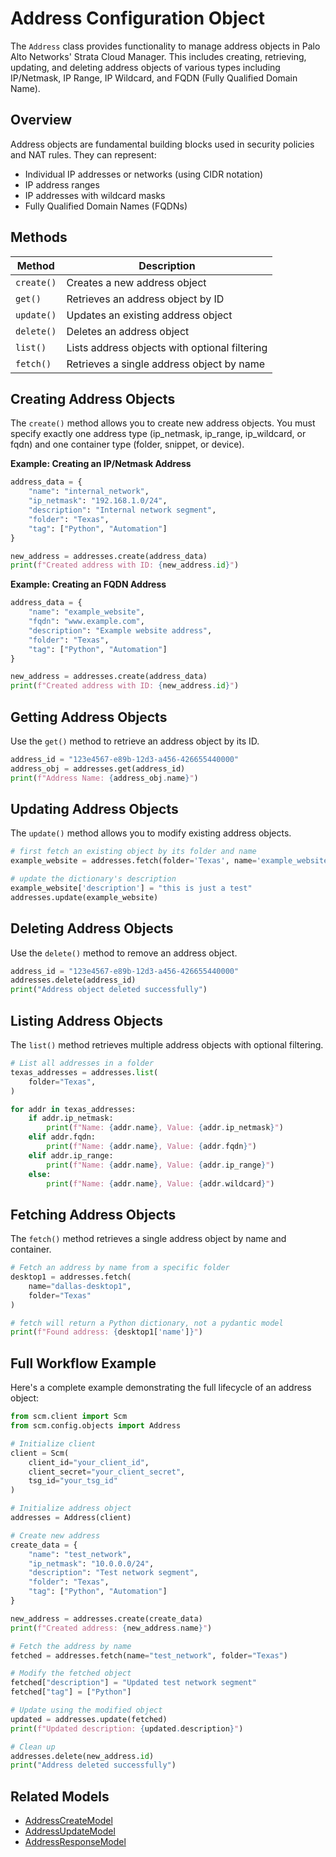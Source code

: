 # Address Configuration Object

The `Address` class provides functionality to manage address objects in Palo Alto Networks' Strata Cloud Manager. This
includes creating, retrieving, updating, and deleting address objects of various types including IP/Netmask, IP Range,
IP Wildcard, and FQDN (Fully Qualified Domain Name).

## Overview

Address objects are fundamental building blocks used in security policies and NAT rules. They can represent:

- Individual IP addresses or networks (using CIDR notation)
- IP address ranges
- IP addresses with wildcard masks
- Fully Qualified Domain Names (FQDNs)

## Methods

| Method     | Description                                   |
|------------|-----------------------------------------------|
| `create()` | Creates a new address object                  |
| `get()`    | Retrieves an address object by ID             |
| `update()` | Updates an existing address object            |
| `delete()` | Deletes an address object                     |
| `list()`   | Lists address objects with optional filtering |
| `fetch()`  | Retrieves a single address object by name     |

## Creating Address Objects

The `create()` method allows you to create new address objects. You must specify exactly one address type (ip_netmask,
ip_range, ip_wildcard, or fqdn) and one container type (folder, snippet, or device).

**Example: Creating an IP/Netmask Address**

<div class="termy">

<!-- termynal -->

```python
address_data = {
    "name": "internal_network",
    "ip_netmask": "192.168.1.0/24",
    "description": "Internal network segment",
    "folder": "Texas",
    "tag": ["Python", "Automation"]
}

new_address = addresses.create(address_data)
print(f"Created address with ID: {new_address.id}")
```

</div>

**Example: Creating an FQDN Address**

<div class="termy">

<!-- termynal -->

```python
address_data = {
    "name": "example_website",
    "fqdn": "www.example.com",
    "description": "Example website address",
    "folder": "Texas",
    "tag": ["Python", "Automation"]
}

new_address = addresses.create(address_data)
print(f"Created address with ID: {new_address.id}")
```

</div>

## Getting Address Objects

Use the `get()` method to retrieve an address object by its ID.

<div class="termy">

<!-- termynal -->

```python
address_id = "123e4567-e89b-12d3-a456-426655440000"
address_obj = addresses.get(address_id)
print(f"Address Name: {address_obj.name}")
```

</div>

## Updating Address Objects

The `update()` method allows you to modify existing address objects.

<div class="termy">

<!-- termynal -->

```python
# first fetch an existing object by its folder and name
example_website = addresses.fetch(folder='Texas', name='example_website')

# update the dictionary's description
example_website['description'] = "this is just a test"
addresses.update(example_website)
```

</div>

## Deleting Address Objects

Use the `delete()` method to remove an address object.

<div class="termy">

<!-- termynal -->

```python
address_id = "123e4567-e89b-12d3-a456-426655440000"
addresses.delete(address_id)
print("Address object deleted successfully")
```

</div>

## Listing Address Objects

The `list()` method retrieves multiple address objects with optional filtering.

<div class="termy">

<!-- termynal -->

```python
# List all addresses in a folder
texas_addresses = addresses.list(
    folder="Texas",
)

for addr in texas_addresses:
    if addr.ip_netmask:
        print(f"Name: {addr.name}, Value: {addr.ip_netmask}")
    elif addr.fqdn:
        print(f"Name: {addr.name}, Value: {addr.fqdn}")
    elif addr.ip_range:
        print(f"Name: {addr.name}, Value: {addr.ip_range}")
    else:
        print(f"Name: {addr.name}, Value: {addr.wildcard}")
```

</div>

## Fetching Address Objects

The `fetch()` method retrieves a single address object by name and container.

<div class="termy">

<!-- termynal -->

```python
# Fetch an address by name from a specific folder
desktop1 = addresses.fetch(
    name="dallas-desktop1",
    folder="Texas"
)

# fetch will return a Python dictionary, not a pydantic model
print(f"Found address: {desktop1['name']}")
```

</div>

## Full Workflow Example

Here's a complete example demonstrating the full lifecycle of an address object:

<div class="termy">

<!-- termynal -->

```python
from scm.client import Scm
from scm.config.objects import Address

# Initialize client
client = Scm(
    client_id="your_client_id",
    client_secret="your_client_secret",
    tsg_id="your_tsg_id"
)

# Initialize address object
addresses = Address(client)

# Create new address
create_data = {
    "name": "test_network",
    "ip_netmask": "10.0.0.0/24",
    "description": "Test network segment",
    "folder": "Texas",
    "tag": ["Python", "Automation"]
}

new_address = addresses.create(create_data)
print(f"Created address: {new_address.name}")

# Fetch the address by name
fetched = addresses.fetch(name="test_network", folder="Texas")

# Modify the fetched object
fetched["description"] = "Updated test network segment"
fetched["tag"] = ["Python"]

# Update using the modified object
updated = addresses.update(fetched)
print(f"Updated description: {updated.description}")

# Clean up
addresses.delete(new_address.id)
print("Address deleted successfully")
```

</div>

## Related Models

- [AddressCreateModel](../../models/objects/address_models.md#addresscreatemodel)
- [AddressUpdateModel](../../models/objects/address_models.md#addressupdatemodel)
- [AddressResponseModel](../../models/objects/address_models.md#addressresponsemodel)
